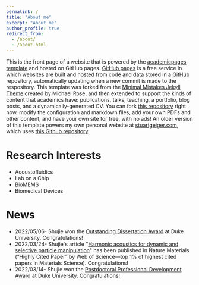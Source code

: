 ```yaml
---
permalink: /
title: "About me"
excerpt: "About me"
author_profile: true
redirect_from: 
  - /about/
  - /about.html
---
```


This is the front page of a website that is powered by the [academicpages template](https://github.com/academicpages/academicpages.github.io) and hosted on GitHub pages. [GitHub pages](https://pages.github.com) is a free service in which websites are built and hosted from code and data stored in a GitHub repository, automatically updating when a new commit is made to the respository. This template was forked from the [Minimal Mistakes Jekyll Theme](https://mmistakes.github.io/minimal-mistakes/) created by Michael Rose, and then extended to support the kinds of content that academics have: publications, talks, teaching, a portfolio, blog posts, and a dynamically-generated CV. You can fork [this repository](https://github.com/academicpages/academicpages.github.io) right now, modify the configuration and markdown files, add your own PDFs and other content, and have your own site for free, with no ads! An older version of this template powers my own personal website at [stuartgeiger.com](http://stuartgeiger.com), which uses [this Github repository](https://github.com/staeiou/staeiou.github.io).

Research Interests
======
* Acoustofluidics
* Lab on a Chip
* BioMEMS 
* Biomedical Devices

News
======

* 2022/05/06- Shujie won the [Outstanding Dissertation Award](https://pratt.duke.edu/about/news/duke-engineering-celebrates-class-2022) at Duke University. Congratulations!
* 2022/03/24- Shujie's article "[Harmonic acoustics for dynamic and selective particle manipulation](https://www.nature.com/articles/s41563-022-01210-8)" has been published in Nature Materials (“Highly Cited Paper” by Web of Science—top 1% of highest cited papers in Materials Science). Congratulations!
* 2022/03/14- Shujie won the [Postdoctoral Professional Development Award](https://postdoc.duke.edu/2022-duke-postdoctoral-professional-development-award-winners) at Duke University. Congratulations! 
